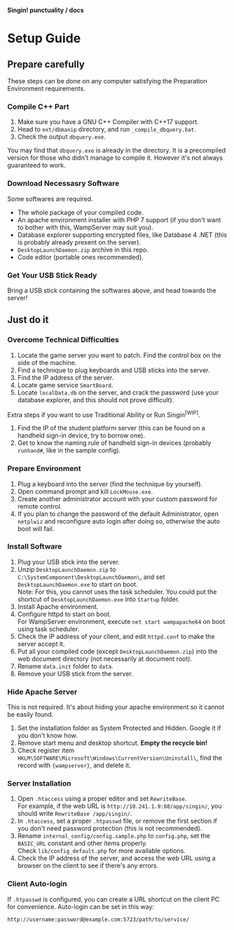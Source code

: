 **Singin! punctuality / docs**

Setup Guide
======

## Prepare carefully

These steps can be done on any computer satisfying the Preparation Environment requirements.

### Compile C++ Part

1. Make sure you have a GNU C++ Compiler with C++17 support.
2. Head to `ext/dbmanip` directory, and run `_compile_dbquery.bat`.
3. Check the output `dbquery.exe`.

You may find that `dbquery.exe` is already in the directory. It is a precompiled version for those who didn't manage to compile it. However it's not always guaranteed to work.

### Download Necessasry Software

Some softwares are required.

- The whole package of your compiled code.
- An apache environment installer with PHP 7 support (if you don't want to bother with this, WampServer may suit you).
- Database explorer supporting encrypted files, like Database 4 .NET (this is probably already present on the server).
- `DesktopLaunchDaemon.zip` archive in this repo.
- Code editor (portable ones recommended).

### Get Your USB Stick Ready

Bring a USB stick containing the softwares above, and head towards the server!

## Just do it

### Overcome Technical Difficulties

1. Locate the game server you want to patch. Find the control box on the side of the machine.
2. Find a technique to plug keyboards and USB sticks into the server.
3. Find the IP address of the server.
4. Locate game service `SmartBoard`.
5. Locate `localData.db` on the server, and crack the password (use your database explorer, and this should not prove difficult).

Extra steps if you want to use Traditional Ability or Run Singin<sup>[WIP]</sup>.

1. Find the IP of the student platform server (this can be found on a handheld sign-in device, try to borrow one).
2. Get to know the naming rule of handheld sign-in devices (probably `runhand#`, like in the sample config).

### Prepare Environment

1. Plug a keyboard into the server (find the technique by yourself).
2. Open command prompt and kill `LockMouse.exe`.
3. Create another administrator account with your custom password for remote control.
4. If you plan to change the password of the default Administrator, open `netplwiz` and reconfigure auto login after doing so, otherwise the auto boot will fail.

### Install Software

1. Plug your USB stick into the server.
2. Unzip `DesktopLaunchDaemon.zip` to `C:\SystemComponent\DesktopLaunchDaemon\`, and set `DesktopLaunchDaemon.exe` to start on boot.  
   Note: For this, you cannot uses the task scheduler. You could put the shortcut of `DesktopLaunchDaemon.exe` into `Startup` folder.
3. Install Apache environment.
4. Configure httpd to start on boot.  
   For WampServer environment, execute `net start wampapache64` on boot using task scheduler.
5. Check the IP address of your client, and edit `httpd.conf` to make the server accept it.
6. Put all your compiled code (except `DesktopLaunchDaemon.zip`) into the web document directory (not necessarily at document root).
7. Rename `data.init` folder to `data`.
8. Remove your USB stick from the server.

### Hide Apache Server

This is not required. It's about hiding your apache environment so it cannot be easily found.

1. Set the installation folder as System Protected and Hidden. Google it if you don't know how.
2. Remove start menu and desktop shortcut. **Empty the recycle bin!**
3. Check register item `HKLM\SOFTWARE\Microsoft\Windows\CurrentVersion\Uninstall\`, find the record with `{wampserver}`, and delete it.

### Server Installation

1. Open `.htaccess` using a proper editor and set `RewriteBase`.  
   For example, if the web URL is `http://10.241.1.9:88/app/singin/`, you should write `RewriteBase /app/singin/`.
2. In `.htaccess`, set a proper `.htpasswd` file, or remove the first section if you don't need password protection (this is not recommended).
3. Rename `internal_config/config.sample.php` to `config.php`, set the `BASIC_URL` constant and other items properly.  
   Check `lib/config_default.php` for more available options.
4. Check the IP address of the server, and access the web URL using a browser on the client to see if there's any errors.

### Client Auto-login

If `.htpasswd` is configured, you can create a URL shortcut on the client PC for convenience. Auto-login can be set in this way:

`http://username:password@example.com:5723/path/to/service/`
